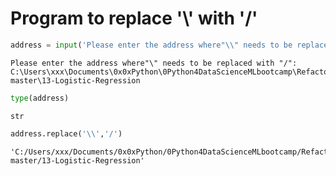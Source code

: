 
# Program to replace '\\' with '/'


```python
address = input('Please enter the address where"\\" needs to be replaced with "/":\n')
```

    Please enter the address where"\" needs to be replaced with "/":
    C:\Users\xxx\Documents\0x0xPython\0Python4DataScienceMLbootcamp\Refactored_Py_DS_ML_Bootcamp-master\13-Logistic-Regression
    


```python
type(address)
```




    str




```python
address.replace('\\','/')
```




    'C:/Users/xxx/Documents/0x0xPython/0Python4DataScienceMLbootcamp/Refactored_Py_DS_ML_Bootcamp-master/13-Logistic-Regression'


